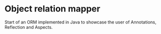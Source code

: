 # Object relation mapper
Start of an ORM implemented in Java to showcase the user of Annotations, Reflection and Aspects.
